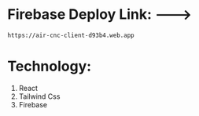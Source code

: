 # Firebase Deploy Link: --->

```
https://air-cnc-client-d93b4.web.app
```

# Technology:

1. React
2. Tailwind Css
3. Firebase
